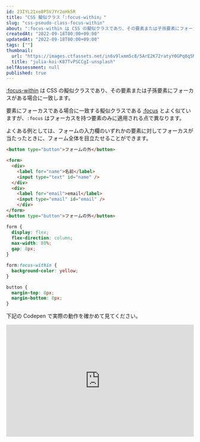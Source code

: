 ```yaml
---
id: 23IYL21xo8P5VJYr2oHk5R
title: "CSS 擬似クラス「:focus-within」"
slug: "css-pseudo-class-focus-within"
about: ":focus-within は CSS の擬似クラスであり、その要素または子孫要素にフォーカスがある場合に一致します。"
createdAt: "2022-09-18T00:00+09:00"
updatedAt: "2022-09-18T00:00+09:00"
tags: [""]
thumbnail:
  url: "https://images.ctfassets.net/in6v9lxmm5c8/5ArE2K72ratyY0GPq8q5NM/22893b1244a22afea5dcb583358c9ded/julia-koi-K87TvPSCCgI-unsplash.jpg"
  title: "julia-koi-K87TvPSCCgI-unsplash"
selfAssessment: null
published: true
---
```

[:focus-within](https://developer.mozilla.org/ja/docs/Web/CSS/:focus-within) は CSS の擬似クラスであり、その要素または子孫要素にフォーカスがある場合に一致します。

要素にフォーカスである場合に一致する擬似クラスである [:focus](https://developer.mozilla.org/ja/docs/Web/CSS/:focus) とよく似ていますが、`:focus` はフォーカスを持つ要素のみに適用される点で異なります。

よくある例としては、フォームの入力欄のいずれかの要素に対してフォーカスが当たったときに、フォーム全体を目立たせることができます。

```html
<button type="button">フォームの外</button>

<form>
  <div>
    <label for="name">名前</label>
    <input type="text" id="name" />
  </div>
  <div>
    <label for="email">email</label>
    <input type="email" id="email" />
    </div>
</form>
<button type="button">フォームの外</button>
```

```css
form {
  display: flex;
  flex-direction: column;
  max-width: 80%;
  gap: 8px;
}

form:focus-within {
  background-color: yellow;
}

button {
  margin-top: 8px;
  margin-bottom: 8px;
}
```

下記の Codepen で実際の動作を確かめて見てください。

<iframe height="300" style="width: 100%;" scrolling="no" title="Untitled" src="https://codepen.io/azukiazusa1/embed/bGwNMVq?default-tab=html%2Cresult" frameborder="no" loading="lazy" allowtransparency="true" allowfullscreen="true">
  See the Pen <a href="https://codepen.io/azukiazusa1/pen/bGwNMVq">
  Untitled</a> by azukiazusa1 (<a href="https://codepen.io/azukiazusa1">@azukiazusa1</a>)
  on <a href="https://codepen.io">CodePen</a>.
</iframe>
